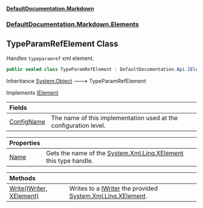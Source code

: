 #### [DefaultDocumentation\.Markdown](../../../../index.md 'index')
### [DefaultDocumentation\.Markdown\.Elements](../../../../index.md#DefaultDocumentation.Markdown.Elements 'DefaultDocumentation\.Markdown\.Elements')

## TypeParamRefElement Class

Handles `typeparamref` xml element\.

```csharp
public sealed class TypeParamRefElement : DefaultDocumentation.Api.IElement
```

Inheritance [System\.Object](https://docs.microsoft.com/en-us/dotnet/api/System.Object 'System\.Object') &#129106; TypeParamRefElement

Implements [IElement](https://github.com/Doraku/DefaultDocumentation/blob/master/documentation/api/DefaultDocumentation/Api/IElement/index.md 'DefaultDocumentation\.Api\.IElement')

| Fields | |
| :--- | :--- |
| [ConfigName](ConfigName.md 'DefaultDocumentation\.Markdown\.Elements\.TypeParamRefElement\.ConfigName') | The name of this implementation used at the configuration level\. |

| Properties | |
| :--- | :--- |
| [Name](Name.md 'DefaultDocumentation\.Markdown\.Elements\.TypeParamRefElement\.Name') | Gets the name of the [System\.Xml\.Linq\.XElement](https://docs.microsoft.com/en-us/dotnet/api/System.Xml.Linq.XElement 'System\.Xml\.Linq\.XElement') this type handle\. |

| Methods | |
| :--- | :--- |
| [Write\(IWriter, XElement\)](Write(IWriter,XElement).md 'DefaultDocumentation\.Markdown\.Elements\.TypeParamRefElement\.Write\(DefaultDocumentation\.Api\.IWriter, System\.Xml\.Linq\.XElement\)') | Writes to a [IWriter](https://github.com/Doraku/DefaultDocumentation/blob/master/documentation/api/DefaultDocumentation/Api/IWriter/index.md 'DefaultDocumentation\.Api\.IWriter') the provided [System\.Xml\.Linq\.XElement](https://docs.microsoft.com/en-us/dotnet/api/System.Xml.Linq.XElement 'System\.Xml\.Linq\.XElement')\. |
